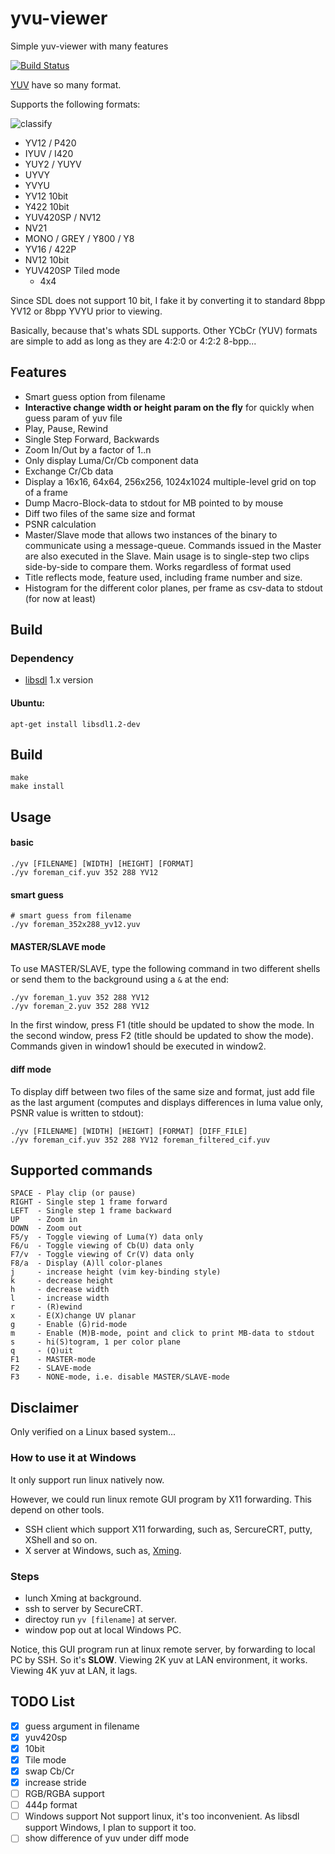 yvu-viewer
==========

Simple yuv-viewer with many features

[![Build Status](https://travis-ci.org/liuyang1/yuv-viewer.svg?branch=master)](https://travis-ci.org/liuyang1/yuv-viewer)

[YUV](http://www.fourcc.org/yuv.php) have so many format.

Supports the following formats:

![classify](https://raw.githubusercontent.com/liuyang1/yuv-viewer/master/classify.png)

- YV12 / P420
- IYUV / I420
- YUY2 / YUYV
- UYVY
- YVYU
- YV12 10bit
- Y422 10bit
- YUV420SP / NV12
- NV21
- MONO / GREY / Y800 / Y8
- YV16 / 422P
- NV12 10bit
- YUV420SP Tiled mode
    - 4x4

Since SDL does not support 10 bit, I fake it
by converting it to standard 8bpp YV12 or 8bpp YVYU prior to viewing.

Basically, because that's whats SDL supports.
Other YCbCr (YUV) formats are simple to add as long as
they are 4:2:0 or 4:2:2 8-bpp...

Features
--------

- Smart guess option from filename
- **Interactive change width or height param on the fly**
    for quickly when guess param of yuv file
- Play, Pause, Rewind
- Single Step Forward, Backwards
- Zoom In/Out by a factor of 1..n
- Only display Luma/Cr/Cb component data
- Exchange Cr/Cb data
- Display a 16x16, 64x64, 256x256, 1024x1024 multiple-level grid on top of a frame
- Dump Macro-Block-data to stdout for MB pointed to by mouse
- Diff two files of the same size and format
- PSNR calculation
- Master/Slave mode that allows two instances of
  the binary to communicate using a message-queue.
  Commands issued in the Master are also executed
  in the Slave. Main usage is to single-step two clips
  side-by-side to compare them. Works regardless of
  format used
- Title reflects mode, feature used, including
  frame number and size.
- Histogram for the different color planes, per frame
  as csv-data to stdout (for now at least)

Build
-----

### Dependency
- [libsdl](http://www.libsdl.org/) 1.x version

#### Ubuntu:

    apt-get install libsdl1.2-dev

## Build

    make
    make install

Usage
-----

#### basic

    ./yv [FILENAME] [WIDTH] [HEIGHT] [FORMAT]
    ./yv foreman_cif.yuv 352 288 YV12

#### smart guess

    # smart guess from filename
    ./yv foreman_352x288_yv12.yuv

#### MASTER/SLAVE mode

To use MASTER/SLAVE, type the following
command in two different shells or send them to
the background using a `&` at the end:

    ./yv foreman_1.yuv 352 288 YV12
    ./yv foreman_2.yuv 352 288 YV12

In the first window, press F1 (title should be updated
to show the mode. In the second window, press F2
(title should be updated to show the mode).
Commands given in window1 should be executed in window2.

#### diff mode

To display diff between two files of the same size
and format, just add file as the last argument
(computes and displays differences in luma value only,
PSNR value is written to stdout):

    ./yv [FILENAME] [WIDTH] [HEIGHT] [FORMAT] [DIFF_FILE]
    ./yv foreman_cif.yuv 352 288 YV12 foreman_filtered_cif.yuv

Supported commands
------------------

    SPACE - Play clip (or pause)
    RIGHT - Single step 1 frame forward
    LEFT  - Single step 1 frame backward
    UP    - Zoom in
    DOWN  - Zoom out
    F5/y  - Toggle viewing of Luma(Y) data only
    F6/u  - Toggle viewing of Cb(U) data only
    F7/v  - Toggle viewing of Cr(V) data only
    F8/a  - Display (A)ll color-planes
    j     - increase height (vim key-binding style)
    k     - decrease height
    h     - decrease width
    l     - increase width
    r     - (R)ewind
    x     - E(X)change UV planar
    g     - Enable (G)rid-mode
    m     - Enable (M)B-mode, point and click to print MB-data to stdout
    s     - hi(S)togram, 1 per color plane
    q     - (Q)uit
    F1    - MASTER-mode
    F2    - SLAVE-mode
    F3    - NONE-mode, i.e. disable MASTER/SLAVE-mode

Disclaimer
----------

Only verified on a Linux based system...

### How to use it at Windows
It only support run linux natively now.

However, we could run linux remote GUI program by X11 forwarding. This depend
on other tools.

* SSH client which support X11 forwarding, such as, SercureCRT, putty, XShell and so on.
* X server at Windows, such as, [Xming](https://sourceforge.net/projects/xming/).

### Steps
- lunch Xming at background.
- ssh to server by SecureCRT.
- directoy run `yv [filename]` at server.
- window pop out at local Windows PC.

Notice, this GUI program run at linux remote server, by forwarding to local PC
by SSH. So it's **SLOW**. Viewing 2K yuv at LAN environment, it works.
Viewing 4K yuv at LAN, it lags.

TODO List
---------

- [X] guess argument in filename
- [X] yuv420sp
- [X] 10bit
- [X] Tile mode
- [X] swap Cb/Cr
- [X] increase stride
- [ ] RGB/RGBA support
- [ ] 444p format
- [ ] Windows support
    Not support linux, it's too inconvenient. As libsdl support Windows, I plan
    to support it too.
- [ ] show difference of yuv under diff mode
